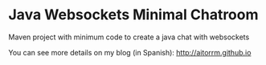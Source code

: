 # Java Websockets Minimal Chatroom

Maven project with minimum code to create a java chat with websockets

You can see more details on my blog (in Spanish): http://aitorrm.github.io


